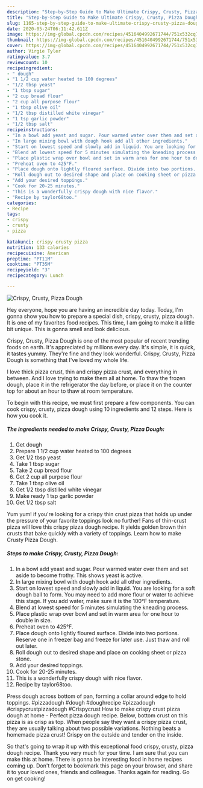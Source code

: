```yaml
---
description: "Step-by-Step Guide to Make Ultimate Crispy, Crusty, Pizza Dough"
title: "Step-by-Step Guide to Make Ultimate Crispy, Crusty, Pizza Dough"
slug: 1165-step-by-step-guide-to-make-ultimate-crispy-crusty-pizza-dough
date: 2020-05-24T06:11:42.611Z
image: https://img-global.cpcdn.com/recipes/4516404992671744/751x532cq70/crispy-crusty-pizza-dough-recipe-main-photo.jpg
thumbnail: https://img-global.cpcdn.com/recipes/4516404992671744/751x532cq70/crispy-crusty-pizza-dough-recipe-main-photo.jpg
cover: https://img-global.cpcdn.com/recipes/4516404992671744/751x532cq70/crispy-crusty-pizza-dough-recipe-main-photo.jpg
author: Virgie Tyler
ratingvalue: 3.7
reviewcount: 10
recipeingredient:
- " dough"
- "1 1/2 cup water heated to 100 degrees"
- "1/2 tbsp yeast"
- "1 tbsp sugar"
- "2 cup bread flour"
- "2 cup all purpose flour"
- "1 tbsp olive oil"
- "1/2 tbsp distilled white vinegar"
- "1 tsp garlic powder"
- "1/2 tbsp salt"
recipeinstructions:
- "In a bowl add yeast and sugar. Pour warmed water over them and set aside to become frothy. This shows yeast is active."
- "In large mixing bowl with dough hook add all other ingredients."
- "Start on lowest speed and slowly add in liquid. You are looking for a soft dough ball to form. You may need to add more flour or water to achieve this stage. If you add water, make sure it is the 100°F temperature."
- "Blend at lowest speed for 5 minutes simulating the kneading process."
- "Place plastic wrap over bowl and set in warm area for one hour to double in size."
- "Preheat oven to 425°F."
- "Place dough onto lightly floured surface. Divide into two portions. Reserve one in freezer bag and freeze for later use. Just thaw and roll out later."
- "Roll dough out to desired shape and place on cooking sheet or pizza stone."
- "Add your desired toppings."
- "Cook for 20-25 minutes."
- "This is a wonderfully crispy dough with nice flavor."
- "Recipe by taylor68too."
categories:
- Recipe
tags:
- crispy
- crusty
- pizza

katakunci: crispy crusty pizza 
nutrition: 133 calories
recipecuisine: American
preptime: "PT11M"
cooktime: "PT35M"
recipeyield: "3"
recipecategory: Lunch

---
```



![Crispy, Crusty, Pizza Dough](https://img-global.cpcdn.com/recipes/4516404992671744/751x532cq70/crispy-crusty-pizza-dough-recipe-main-photo.jpg)

Hey everyone, hope you are having an incredible day today. Today, I'm gonna show you how to prepare a special dish, crispy, crusty, pizza dough. It is one of my favorites food recipes. This time, I am going to make it a little bit unique. This is gonna smell and look delicious.

Crispy, Crusty, Pizza Dough is one of the most popular of recent trending foods on earth. It's appreciated by millions every day. It's simple, it is quick, it tastes yummy. They're fine and they look wonderful. Crispy, Crusty, Pizza Dough is something that I've loved my whole life.

I love thick pizza crust, thin and crispy pizza crust, and everything in between. And I love trying to make them all at home. To thaw the frozen dough, place it in the refrigerator the day before, or place it on the counter top for about an hour to thaw at room temperature.


To begin with this recipe, we must first prepare a few components. You can cook crispy, crusty, pizza dough using 10 ingredients and 12 steps. Here is how you cook it.

<!--inarticleads1-->

##### The ingredients needed to make Crispy, Crusty, Pizza Dough:

1. Get  dough
1. Prepare 1 1/2 cup water heated to 100 degrees
1. Get 1/2 tbsp yeast
1. Take 1 tbsp sugar
1. Take 2 cup bread flour
1. Get 2 cup all purpose flour
1. Take 1 tbsp olive oil
1. Get 1/2 tbsp distilled white vinegar
1. Make ready 1 tsp garlic powder
1. Get 1/2 tbsp salt


Yum yum! if you&#39;re looking for a crispy thin crust pizza that holds up under the pressure of your favorite toppings look no further! Fans of thin-crust pizza will love this crispy pizza dough recipe. It yields golden brown thin crusts that bake quickly with a variety of toppings. Learn how to make Crusty Pizza Dough. 

<!--inarticleads2-->

##### Steps to make Crispy, Crusty, Pizza Dough:

1. In a bowl add yeast and sugar. Pour warmed water over them and set aside to become frothy. This shows yeast is active.
1. In large mixing bowl with dough hook add all other ingredients.
1. Start on lowest speed and slowly add in liquid. You are looking for a soft dough ball to form. You may need to add more flour or water to achieve this stage. If you add water, make sure it is the 100°F temperature.
1. Blend at lowest speed for 5 minutes simulating the kneading process.
1. Place plastic wrap over bowl and set in warm area for one hour to double in size.
1. Preheat oven to 425°F.
1. Place dough onto lightly floured surface. Divide into two portions. Reserve one in freezer bag and freeze for later use. Just thaw and roll out later.
1. Roll dough out to desired shape and place on cooking sheet or pizza stone.
1. Add your desired toppings.
1. Cook for 20-25 minutes.
1. This is a wonderfully crispy dough with nice flavor.
1. Recipe by taylor68too.


Press dough across bottom of pan, forming a collar around edge to hold toppings. #pizzadough #dough #doughrecipe #pizzadough #crispycrustpizzadough #Crispycrust How to make crispy crust pizza dough at home - Perfect pizza dough recipe. Below, bottom crust on this pizza is as crisp as top. When people say they want a crispy pizza crust, they are usually talking about two possible variations. Nothing beats a homemade pizza crust! Crispy on the outside and tender on the inside. 

So that's going to wrap it up with this exceptional food crispy, crusty, pizza dough recipe. Thank you very much for your time. I am sure that you can make this at home. There is gonna be interesting food in home recipes coming up. Don't forget to bookmark this page on your browser, and share it to your loved ones, friends and colleague. Thanks again for reading. Go on get cooking!
